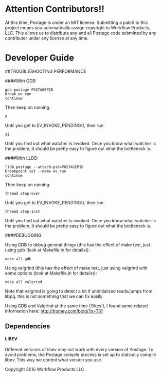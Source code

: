 # Attention Contributors!!

At this time, Postage is under an MIT license. Submitting a patch to this project means you automatically assign copyright to Workflow Products, LLC. This allows us to distribute any and all Postage code submitted by any contributer under any license at any time.

# Developer Guide

##TROUBLESHOOTING PERFORMANCE

####With GDB:

    gdb postage POSTAGEPID
    break ev_run
    continue

Then keep on running:

	n

Until you get to EV_INVOKE_PENDING(), then run:

	si

Until you find out what watcher is invoked. Once you know what watcher is the problem, it should be pretty easy to figure out what the bottleneck is.

####With LLDB:

    lldb postage --attach-pid=POSTAGEPID
    breakpoint set --name ev_run
	continue

Then keep on running:

	thread step-over

Until you get to EV_INVOKE_PENDING(), then run:

	thread step-inst

Until you find out what watcher is invoked. Once you know what watcher is the problem, it should be pretty easy to figure out what the bottleneck is.

####DEBUGGING

Using GDB to debug general things (this has the effect of make test, just using gdb (look at Makefile.in for details)):

    make all gdb

Using valgrind (this has the effect of make test, just using valgrind with some options (look at Makefile.in for details)):

    make all valgrind

Note that valgrind is going to detect a lot if uninitialized reads/jumps from libpq, this is not something that we can fix easily.

Using GDB and Valgrind at the same time (Yikes!), I found some related information here: http://tromey.com/blog/?p=731

## Dependencies

#### LIBEV
Different versions of libev may not work with every version of Postage. To avoid problems, the Postage compile process is set up to statically compile libev. This way we control what version you use.

Copyright 2016 Workflow Products LLC
